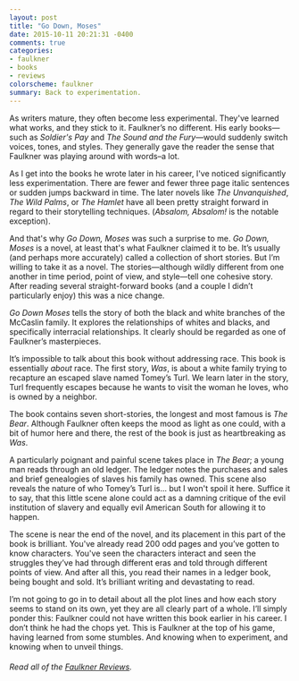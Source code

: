 ```yaml
---
layout: post
title: "Go Down, Moses"
date: 2015-10-11 20:21:31 -0400
comments: true
categories: 
- faulkner
- books
- reviews
colorscheme: faulkner
summary: Back to experimentation.
---
```


As writers mature, they often become less experimental. They've learned what works, and they stick to it. Faulkner’s no different. His early books—such as *Soldier's Pay* and *The Sound and the Fury*—would suddenly switch voices, tones, and styles. They generally gave the reader the sense that Faulkner was playing around with words–a lot.

As I get into the books he wrote later in his career, I've noticed significantly less experimentation. There are fewer and fewer three page italic sentences or sudden jumps backward in time. The later novels like *The Unvanquished*, *The Wild Palms*, or *The Hamlet* have all been pretty straight forward in regard to their storytelling techniques. (*Absalom, Absalom!* is the notable exception).

And that's why *Go Down, Moses* was such a surprise to me. *Go Down, Moses* is a novel, at least that's what Faulkner claimed it to be. It’s usually (and perhaps more accurately) called a collection of short stories. But I’m willing to take it as a novel. The stories—although wildly different from one another in time period, point of view, and style—tell one cohesive story. After reading several straight-forward books (and a couple I didn’t particularly enjoy) this was a nice change.

*Go Down Moses* tells the story of both the black and white branches of the McCaslin family. It explores the relationships of whites and blacks, and specifically interracial relationships. It clearly should be regarded as one of Faulkner’s masterpieces.

It’s impossible to talk about this book without addressing race. This book is essentially *about* race. The first story, *Was*, is about a white family trying to recapture an escaped slave named Tomey’s Turl. We learn later in the story, Turl frequently escapes because he wants to visit the woman he loves, who is owned by a neighbor.

The book contains seven short-stories, the longest and most famous is *The Bear*. Although Faulkner often keeps the mood as light as one could, with a bit of humor here and there, the rest of the book is just as heartbreaking as *Was*.  

A particularly poignant and painful scene takes place in *The Bear*; a young man reads through an old ledger. The ledger notes the purchases and sales and brief genealogies of slaves his family has owned. This scene also reveals the nature of who Tomey&rsquo;s Turl is... but I won't spoil it here. Suffice it to say, that this little scene alone could act as a damning critique of the evil institution of slavery and equally evil American South for allowing it to happen.

The scene is near the end of the novel, and its placement in this part of the book is brilliant. You've already read 200 odd pages and you&rsquo;ve gotten to know characters. You've seen the characters interact and seen the struggles they&rsquo;ve had through different eras and told through different points of view. And after all this, you read their names in a ledger book, being bought and sold. It&rsquo;s brilliant writing and devastating to read.

I&rsquo;m not going to go in to detail about all the plot lines and how each story seems to stand on its own, yet they are all clearly part of a whole. I&rsquo;ll simply ponder this: Faulkner could not have written this book earlier in his career. I don&rsquo;t think he had the chops yet. This is Faulkner at the top of his game, having learned from some stumbles. And knowing when to experiment, and knowing when to unveil things.


###### Read all of the [Faulkner Reviews](/faulkner/). 